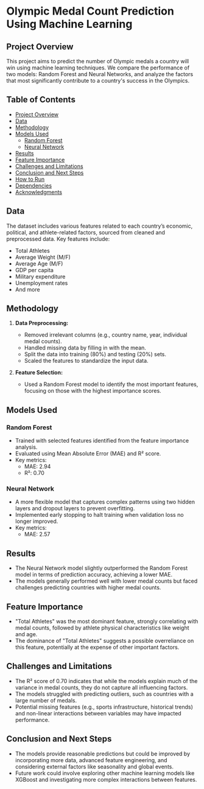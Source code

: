 # **Olympic Medal Count Prediction Using Machine Learning**

## **Project Overview**
This project aims to predict the number of Olympic medals a country will win using machine learning techniques. We compare the performance of two models: Random Forest and Neural Networks, and analyze the factors that most significantly contribute to a country's success in the Olympics.

## **Table of Contents**
- [Project Overview](#project-overview)
- [Data](#data)
- [Methodology](#methodology)
- [Models Used](#models-used)
  - [Random Forest](#random-forest)
  - [Neural Network](#neural-network)
- [Results](#results)
- [Feature Importance](#feature-importance)
- [Challenges and Limitations](#challenges-and-limitations)
- [Conclusion and Next Steps](#conclusion-and-next-steps)
- [How to Run](#how-to-run)
- [Dependencies](#dependencies)
- [Acknowledgments](#acknowledgments)

## **Data**
The dataset includes various features related to each country’s economic, political, and athlete-related factors, sourced from cleaned and preprocessed data. Key features include:
- Total Athletes
- Average Weight (M/F)
- Average Age (M/F)
- GDP per capita
- Military expenditure
- Unemployment rates
- And more

## **Methodology**
1. **Data Preprocessing:**
   - Removed irrelevant columns (e.g., country name, year, individual medal counts).
   - Handled missing data by filling in with the mean.
   - Split the data into training (80%) and testing (20%) sets.
   - Scaled the features to standardize the input data.

2. **Feature Selection:**
   - Used a Random Forest model to identify the most important features, focusing on those with the highest importance scores.

## **Models Used**

### **Random Forest**
- Trained with selected features identified from the feature importance analysis.
- Evaluated using Mean Absolute Error (MAE) and R² score.
- Key metrics:
  - MAE: 2.94
  - R²: 0.70

### **Neural Network**
- A more flexible model that captures complex patterns using two hidden layers and dropout layers to prevent overfitting.
- Implemented early stopping to halt training when validation loss no longer improved.
- Key metrics:
  - MAE: 2.57

## **Results**
- The Neural Network model slightly outperformed the Random Forest model in terms of prediction accuracy, achieving a lower MAE.
- The models generally performed well with lower medal counts but faced challenges predicting countries with higher medal counts.

## **Feature Importance**
- "Total Athletes" was the most dominant feature, strongly correlating with medal counts, followed by athlete physical characteristics like weight and age.
- The dominance of "Total Athletes" suggests a possible overreliance on this feature, potentially at the expense of other important factors.

## **Challenges and Limitations**
- The R² score of 0.70 indicates that while the models explain much of the variance in medal counts, they do not capture all influencing factors.
- The models struggled with predicting outliers, such as countries with a large number of medals.
- Potential missing features (e.g., sports infrastructure, historical trends) and non-linear interactions between variables may have impacted performance.

## **Conclusion and Next Steps**
- The models provide reasonable predictions but could be improved by incorporating more data, advanced feature engineering, and considering external factors like seasonality and global events.
- Future work could involve exploring other machine learning models like XGBoost and investigating more complex interactions between features.



